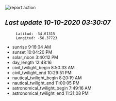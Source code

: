 ![report action](https://github.com/matiasz8/actions-for-reports/workflows/report%20action/badge.svg?branch=develop) 


## *****Last update 10-10-2020 03:30:07*****



		 Latitud: -34.61315
		 Longitud: -58.37723

 - sunrise 	 9:16:04 AM
 - sunset 	 10:04:20 PM
 - solar_noon 	 3:40:12 PM
 - day_length 	 12:48:16
 - civil_twilight_begin 	 8:50:33 AM
 - civil_twilight_end 	 10:29:51 PM
 - nautical_twilight_begin 	 8:20:19 AM
 - nautical_twilight_end 	 11:00:05 PM
 - astronomical_twilight_begin 	 7:49:16 AM
 - astronomical_twilight_end 	 11:31:08 PM
